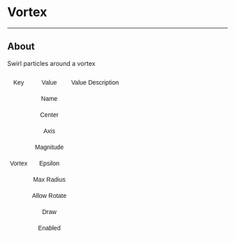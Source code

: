 # Vortex

___

## About

Swirl particles around a vortex

<style type="text/css">
.tg  {border-collapse:collapse;border-spacing:0;}
.tg td{border-color:black;border-style:solid;border-width:1px;font-family:Arial, sans-serif;font-size:14px;
  overflow:hidden;padding:10px 5px;word-break:normal;}
.tg th{border-color:black;border-style:solid;border-width:1px;font-family:Arial, sans-serif;font-size:14px;
  font-weight:normal;overflow:hidden;padding:10px 5px;word-break:normal;}
.tg .tg-v0mg{border-color:#ffffff;text-align:center;vertical-align:middle}
</style>
<table class="tg"><thead>
  <tr>
    <th class="tg-v0mg">Key</th>
    <th class="tg-v0mg">Value</th>
    <th class="tg-v0mg">Value Description</th>
  </tr></thead>
<tbody>
  <tr>
    <td class="tg-v0mg" rowspan="9">Vortex</td>
    <td class="tg-v0mg">Name</td>
    <td class="tg-v0mg"></td>
  </tr>
  <tr>
    <td class="tg-v0mg">Center</td>
    <td class="tg-v0mg"></td>
  </tr>
  <tr>
    <td class="tg-v0mg">Axis</td>
    <td class="tg-v0mg"></td>
  </tr>
  <tr>
    <td class="tg-v0mg">Magnitude</td>
    <td class="tg-v0mg"></td>
  </tr>
  <tr>
    <td class="tg-v0mg">Epsilon</td>
    <td class="tg-v0mg"></td>
  </tr>
  <tr>
    <td class="tg-v0mg">Max Radius</td>
    <td class="tg-v0mg"></td>
  </tr>
  <tr>
    <td class="tg-v0mg">Allow Rotate</td>
    <td class="tg-v0mg"></td>
  </tr>
  <tr>
    <td class="tg-v0mg">Draw</td>
    <td class="tg-v0mg"></td>
  </tr>
  <tr>
    <td class="tg-v0mg">Enabled</td>
    <td class="tg-v0mg"></td>
  </tr>
</tbody>
</table>